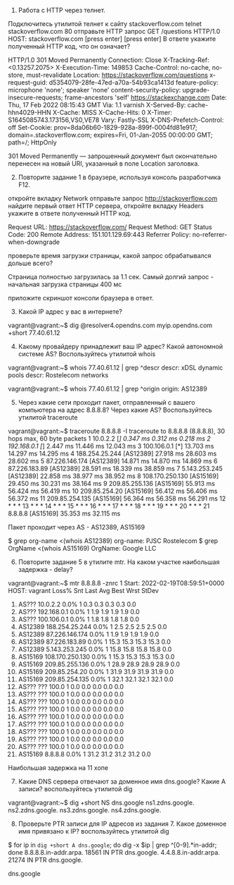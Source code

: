 1. Работа c HTTP через телнет.

Подключитесь утилитой телнет к сайту stackoverflow.com telnet stackoverflow.com 80
отправьте HTTP запрос
GET /questions HTTP/1.0
HOST: stackoverflow.com
[press enter]
[press enter]
В ответе укажите полученный HTTP код, что он означает?


HTTP/1.0 301 Moved Permanently
Connection: Close
X-Tracking-Ref: <0.13257.2075>
X-Execution-Time: 149853
Cache-Control: no-cache, no-store, must-revalidate
Location: https://stackoverflow.com/questions
x-request-guid: d5354079-28fe-47ed-a70a-54b93ca1413d
feature-policy: microphone 'none'; speaker 'none'
content-security-policy: upgrade-insecure-requests; frame-ancestors 'self' https://stackexchange.com
Date: Thu, 17 Feb 2022 08:15:43 GMT
Via: 1.1 varnish
X-Served-By: cache-hhn4029-HHN
X-Cache: MISS
X-Cache-Hits: 0
X-Timer: S1645085743.173156,VS0,VE78
Vary: Fastly-SSL
X-DNS-Prefetch-Control: off
Set-Cookie: prov=8da06b60-1829-928a-899f-0004fd81e917; domain=.stackoverflow.com; expires=Fri, 01-Jan-2055 00:00:00 GMT; path=/; HttpOnly

301 Moved Permanently — запрошенный документ был окончательно перенесен на новый URI, указанный в поле Location заголовка. 

2. Повторите задание 1 в браузере, используя консоль разработчика F12.

откройте вкладку Network
отправьте запрос http://stackoverflow.com
найдите первый ответ HTTP сервера, откройте вкладку Headers
укажите в ответе полученный HTTP код.

Request URL: https://stackoverflow.com/
Request Method: GET
Status Code: 200 
Remote Address: 151.101.129.69:443
Referrer Policy: no-referrer-when-downgrade

проверьте время загрузки страницы, какой запрос обрабатывался дольше всего?

Страница полностью загрузилась за 1.1 сек. Самый долгий запрос - начальная загрузка страницы 400 мс

приложите скриншот консоли браузера в ответ.

3. Какой IP адрес у вас в интернете?

vagrant@vagrant:~$ dig @resolver4.opendns.com myip.opendns.com +short
77.40.61.12

4. Какому провайдеру принадлежит ваш IP адрес? Какой автономной системе AS? Воспользуйтесь утилитой whois

vagrant@vagrant:~$ whois 77.40.61.12 | grep ^descr
descr:          xDSL dynamic pools
descr:          Rostelecom networks

vagrant@vagrant:~$ whois 77.40.61.12 | grep ^origin
origin:         AS12389

5. Через какие сети проходит пакет, отправленный с вашего компьютера на адрес 8.8.8.8? Через какие AS? Воспользуйтесь утилитой traceroute

vagrant@vagrant:~$ traceroute 8.8.8.8 -I
traceroute to 8.8.8.8 (8.8.8.8), 30 hops max, 60 byte packets
 1  10.0.2.2 [*]  0.347 ms  0.312 ms  0.218 ms
 2  192.168.0.1 [*]  2.447 ms  11.446 ms  12.043 ms
 3  100.106.0.1 [*]  13.703 ms  14.297 ms  14.295 ms
 4  188.254.25.244 [AS12389]  27.918 ms  28.603 ms  28.602 ms
 5  87.226.146.174 [AS12389]  14.871 ms  14.870 ms  14.869 ms
 6  87.226.183.89  [AS12389]  28.591 ms  18.339 ms  38.859 ms
 7  5.143.253.245  [AS12389]  22.858 ms  38.977 ms  38.952 ms
 8  108.170.250.130 [AS15169]  29.450 ms  30.231 ms  38.164 ms
 9  209.85.255.136 [AS15169]  55.913 ms  56.424 ms  56.419 ms
10  209.85.254.20 [AS15169]  56.412 ms  56.406 ms  56.372 ms
11  209.85.254.135 [AS15169]  56.364 ms  56.358 ms  56.291 ms
12  * * *
13  * * *
14  * * *
15  * * *
16  * * *
17  * * *
18  * * *
19  * * *
20  * * *
21  8.8.8.8 [AS15169]  35.353 ms  32.115 ms 

Пакет проходит через AS - AS12389, AS15169

$ grep org-name <(whois AS12389)
org-name:       PJSC Rostelecom
$ grep OrgName <(whois AS15169)
OrgName:        Google LLC


6. Повторите задание 5 в утилите mtr. На каком участке наибольшая задержка - delay?

vagrant@vagrant:~$ mtr 8.8.8.8 -znrc 1
Start: 2022-02-19T08:59:51+0000
HOST: vagrant                     Loss%   Snt   Last   Avg  Best  Wrst StDev
  1. AS???    10.0.2.2             0.0%     1    0.3   0.3   0.3   0.3   0.0
  2. AS???    192.168.0.1          0.0%     1    1.9   1.9   1.9   1.9   0.0
  3. AS???    100.106.0.1          0.0%     1    1.8   1.8   1.8   1.8   0.0
  4. AS12389  188.254.25.244       0.0%     1    2.5   2.5   2.5   2.5   0.0
  5. AS12389  87.226.146.174       0.0%     1    1.9   1.9   1.9   1.9   0.0
  6. AS12389  87.226.183.89        0.0%     1   15.3  15.3  15.3  15.3   0.0
  7. AS12389  5.143.253.245        0.0%     1   15.8  15.8  15.8  15.8   0.0
  8. AS15169  108.170.250.130      0.0%     1   15.3  15.3  15.3  15.3   0.0
  9. AS15169  209.85.255.136       0.0%     1   28.9  28.9  28.9  28.9   0.0
 10. AS15169  209.85.254.20        0.0%     1   31.9  31.9  31.9  31.9   0.0
 11. AS15169  209.85.254.135       0.0%     1   32.1  32.1  32.1  32.1   0.0
 12. AS???    ???                 100.0     1    0.0   0.0   0.0   0.0   0.0
 13. AS???    ???                 100.0     1    0.0   0.0   0.0   0.0   0.0
 14. AS???    ???                 100.0     1    0.0   0.0   0.0   0.0   0.0
 15. AS???    ???                 100.0     1    0.0   0.0   0.0   0.0   0.0
 16. AS???    ???                 100.0     1    0.0   0.0   0.0   0.0   0.0
 17. AS???    ???                 100.0     1    0.0   0.0   0.0   0.0   0.0
 18. AS???    ???                 100.0     1    0.0   0.0   0.0   0.0   0.0
 19. AS???    ???                 100.0     1    0.0   0.0   0.0   0.0   0.0
 20. AS???    ???                 100.0     1    0.0   0.0   0.0   0.0   0.0
 21. AS15169  8.8.8.8              0.0%     1   31.2  31.2  31.2  31.2   0.0

Наибольшая задержка на 11 хопе

7. Какие DNS сервера отвечают за доменное имя dns.google? Какие A записи? воспользуйтесь утилитой dig

vagrant@vagrant:~$ dig +short NS dns.google
ns1.zdns.google.
ns2.zdns.google.
ns3.zdns.google.
ns4.zdns.google.

8. Проверьте PTR записи для IP адресов из задания 7. Какое доменное имя привязано к IP? воспользуйтесь утилитой dig

$ for ip in `dig +short A dns.google`; do dig -x $ip | grep ^[0-9].*in-addr; done
8.8.8.8.in-addr.arpa.	18561	IN	PTR	dns.google.
4.4.8.8.in-addr.arpa.	21274	IN	PTR	dns.google.


dns.google
